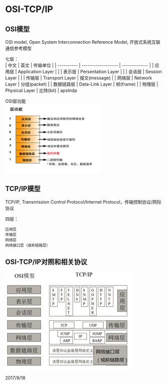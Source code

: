 # OSI-TCP/IP

## OSI模型
OSI model, Open System Interconnection Reference Model, 开放式系统互联通信参考模型  

七层：  
| 中文       | 英文               | 传输单位      |
| ---------- | ------------------ | ------------- |
| 应用层     | Application Layer  |               |
| 表示层     | Persentation Layer |               |
| 会话层     | Session Layer      |               |
| 传输层     | Transport Layer    | 报文(message) |
| 网络层     | Network Layer      | 分组(packet)  |
| 数据链路层 | Data-Link Layer    | 帧(frame)     |
| 物理层     | Physical Layer     | 比特(bit)     |
apstndp  

OSI层功能  
![OSI层功能](images/OSI层功能.png)  


## TCP/IP模型

TCP/IP, Transmission Control Protocol/Internet Protocol，传输控制协议/网际协议  

四层：  
```
应用层
传输层
网络层
网络接口层（或称链路层）
```


## OSI-TCP/IP对照和相关协议
![OSI-TCP/IP对照和相关协议](images/OSI-TCP_IP对照和相关协议.png)  


2017/9/18  
